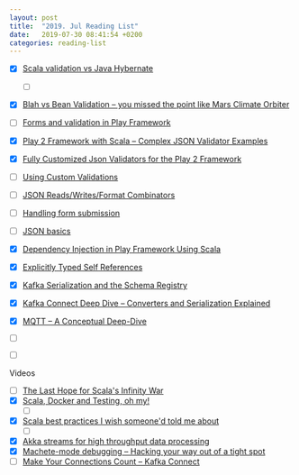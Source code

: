 ```yaml
---
layout: post
title:  "2019. Jul Reading List"
date:   2019-07-30 08:41:54 +0200
categories: reading-list
---
```


- [x] [Scala validation vs Java Hybernate](https://jto.github.io/articles/scala_is_faster_than_java/)
    - [ ] [](https://github.com/jto/validation )
- [x] [Blah vs Bean Validation – you missed the point like Mars Climate Orbiter](https://in.relation.to/2014/06/19/blah-vs-bean-validation-you-missed-the-point-like-mars-climate-orbiter/ )
- [ ] [Forms and validation in Play Framework](https://www.waitingforcode.com/play-framework/forms-and-validation-in-play-framework/read )
- [x] [Play 2 Framework with Scala – Complex JSON Validator Examples](http://queirozf.com/entries/play-2-framework-with-scala-complex-json-validator-examples )
- [x] [Fully Customized Json Validators for the Play 2 Framework](http://queirozf.com/entries/fully-customized-json-validator-for-play-framework-2 )
- [ ] [Using Custom Validations](https://www.playframework.com/documentation/2.7.x/ScalaCustomValidations#Using-Custom-Validations )
- [ ] [JSON Reads/Writes/Format Combinators](https://www.playframework.com/documentation/2.3.x/ScalaJsonCombinators )
- [ ] [Handling form submission](https://www.playframework.com/documentation/2.3.x/ScalaForms )
- [ ] [JSON basics](https://www.playframework.com/documentation/2.7.x/ScalaJson )
- [x] [Dependency Injection in Play Framework Using Scala](https://www.schibsted.pl/blog/dependency-injection-play-framework-scala/ )
- [x] [Explicitly Typed Self References](https://naildrivin5.com/scalatour/wiki_pages/ExplcitlyTypedSelfReferences/ )
- [x] [Kafka Serialization and the Schema Registry](http://moi.vonos.net/bigdata/kafka-serialize/ )
- [x] [Kafka Connect Deep Dive – Converters and Serialization Explained](https://www.confluent.io/blog/kafka-connect-deep-dive-converters-serialization-explained )
- [x] [MQTT – A Conceptual Deep-Dive](https://www.ably.io/concepts/mqtt)
- [ ] [](https://dev.to/goodidea/how-to-fake-aws-locally-with-localstack-27me)
- [ ] [](https://bluesock.org/~willkg/blog/dev/using_localstack_for_s3.html )


Videos
- [ ] [The Last Hope for Scala's Infinity War](https://www.youtube.com/watch?v=v8IQ-X2HkGE )
- [x] [Scala, Docker and Testing, oh my!](https://www.youtube.com/watch?v=Q1XqOLPhr-k )
    - [ ] [](https://github.com/whisklabs/docker-it-scala)
- [x] [Scala best practices I wish someone'd told me about](https://www.youtube.com/watch?v=DGa58FfiMqc )
    - [ ] [](https://github.com/nrinaudo/scala-best-practices)
- [x] [Akka streams for high throughput data processing](https://www.youtube.com/watch?v=CUVOBANHzpo )
- [x] [Machete-mode debugging – Hacking your way out of a tight spot](https://www.youtube.com/watch?v=bAcfPzxB3dk )
- [ ] [Make Your Connections Count – Kafka Connect](https://www.youtube.com/watch?v=YyTebiMx6Gc )
